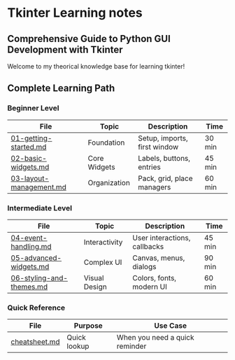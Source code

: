 # Tkinter Learning notes

## Comprehensive Guide to Python GUI Development with Tkinter
Welcome to my theorical knowledge base for learning tkinter!

## Complete Learning Path

### **Beginner Level**
| File | Topic | Description | Time |
|------|-------|-------------|------|
| [01-getting-started.md](01-getting-started.md) | Foundation | Setup, imports, first window | 30 min |
| [02-basic-widgets.md](02-basic-widgets.md) | Core Widgets | Labels, buttons, entries | 45 min |
| [03-layout-management.md](03-layout-management.md) | Organization | Pack, grid, place managers | 60 min |

### **Intermediate Level**  
| File | Topic | Description | Time |
|------|-------|-------------|------|
| [04-event-handling.md](04-event-handling.md) | Interactivity | User interactions, callbacks | 45 min |
| [05-advanced-widgets.md](05-advanced-widgets.md) | Complex UI | Canvas, menus, dialogs | 90 min |
| [06-styling-and-themes.md](06-styling-and-themes.md) | Visual Design | Colors, fonts, modern UI | 60 min |

### **Quick Reference**
| File | Purpose | Use Case |
|------|---------|----------|
| [cheatsheet.md](cheatsheet.md) | Quick lookup | When you need a quick reminder |
